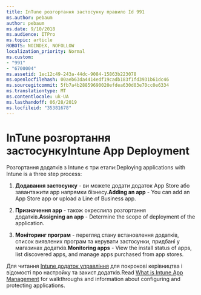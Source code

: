 ```yaml
---
title: InTune розгортання застосунку правило Id 991
ms.author: pebaum
author: pebaum
ms.date: 9/10/2018
ms.audience: ITPro
ms.topic: article
ROBOTS: NOINDEX, NOFOLLOW
localization_priority: Normal
ms.custom:
- "991"
- "6700004"
ms.assetid: 1ec12c49-243a-44dc-9084-15863b223078
ms.openlocfilehash: 00aeb63da4414edf19cadb183f1fd3931b61dc46
ms.sourcegitcommit: 5fb7a4b28859690020efdea630d03e70cc0e6334
ms.translationtype: MT
ms.contentlocale: uk-UA
ms.lasthandoff: 06/28/2019
ms.locfileid: "35381678"
---
```

# <a name="intune-app-deployment"></a><span data-ttu-id="4833a-102">InTune розгортання застосунку</span><span class="sxs-lookup"><span data-stu-id="4833a-102">Intune App Deployment</span></span>

<span data-ttu-id="4833a-103">Розгортання додатків з Intune є три етапи:</span><span class="sxs-lookup"><span data-stu-id="4833a-103">Deploying applications with Intune is a three step process:</span></span>
  
1. <span data-ttu-id="4833a-104">**Додавання застосунку** - ви можете додати додаток App Store або завантажити app напрямки бізнесу.</span><span class="sxs-lookup"><span data-stu-id="4833a-104">**Adding an app** - You can add an App Store app or upload a Line of Business app.</span></span>

2. <span data-ttu-id="4833a-105">**Призначення app** - також окреслила розгортання додатків.</span><span class="sxs-lookup"><span data-stu-id="4833a-105">**Assigning an app** - Determine the scope of deployment of the application.</span></span>

3. <span data-ttu-id="4833a-106">**Моніторинг програм** - перегляд стану встановлення додатків, список виявлених програм та керувати застосунки, придбані у магазинах додатків.</span><span class="sxs-lookup"><span data-stu-id="4833a-106">**Monitoring apps** - View the install status of apps, list discovered apps, and manage apps purchased from app stores.</span></span>

<span data-ttu-id="4833a-107">Для читання [Intune додаток управління](https://docs.microsoft.com/intune/app-management) для покрокові керівництва і відомості про настройку та захист додатків.</span><span class="sxs-lookup"><span data-stu-id="4833a-107">Read [What is Intune App Management](https://docs.microsoft.com/intune/app-management) for walkthroughs and information about configuring and protecting applications.</span></span>
  